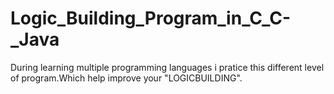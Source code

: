 # Logic_Building_Program_in_C_C-_Java
During learning multiple programming languages i pratice this different level of program.Which help improve your "LOGICBUILDING".
